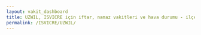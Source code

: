 ```yaml
---
layout: vakit_dashboard
title: UZWIL, ISVICRE için iftar, namaz vakitleri ve hava durumu - ilçe/eyalet seç
permalink: /ISVICRE/UZWIL/
---
```


<script type="text/javascript">
  var GLOBAL_COUNTRY = 'ISVICRE';
  var GLOBAL_CITY = 'UZWIL';
  var GLOBAL_STATE = '';
  var lat = 72;
  var lon = 21;
</script>
